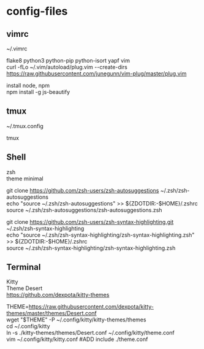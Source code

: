 # config-files

## vimrc  
~/.vimrc


flake8 python3 python-pip python-isort yapf vim  
curl -fLo ~/.vim/autoload/plug.vim --create-dirs https://raw.githubusercontent.com/junegunn/vim-plug/master/plug.vim

install node, npm  
npm install -g js-beautify

## tmux  
~/.tmux.config


tmux

## Shell

zsh  
theme minimal

git clone https://github.com/zsh-users/zsh-autosuggestions ~/.zsh/zsh-autosuggestions  
echo "source ~/.zsh/zsh-autosuggestions" >> ${ZDOTDIR:-$HOME}/.zshrc    
source ~/.zsh/zsh-autosuggestions/zsh-autosuggestions.zsh

git clone https://github.com/zsh-users/zsh-syntax-highlighting.git ~/.zsh/zsh-syntax-highlighting     
echo "source ~/.zsh/zsh-syntax-highlighting/zsh-syntax-highlighting.zsh" >> ${ZDOTDIR:-$HOME}/.zshrc  
source ~/.zsh/zsh-syntax-highlighting/zsh-syntax-highlighting.zsh

## Terminal  

Kitty  
Theme Desert  
https://github.com/dexpota/kitty-themes

THEME=https://raw.githubusercontent.com/dexpota/kitty-themes/master/themes/Desert.conf  
wget "$THEME" -P ~/.config/kitty/kitty-themes/themes  
cd ~/.config/kitty  
ln -s ./kitty-themes/themes/Desert.conf ~/.config/kitty/theme.conf  
vim ~/.config/kitty/kitty.conf #ADD include ./theme.conf
